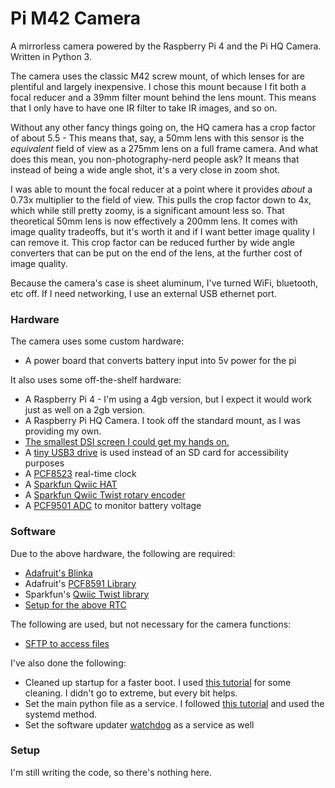 # Pi M42 Camera
 A mirrorless camera powered by the Raspberry Pi 4 and the Pi HQ Camera. Written in Python 3.

The camera uses the classic M42 screw mount, of which lenses for are plentiful and largely inexpensive. I chose this mount because I fit both a focal reducer and a 39mm filter mount behind the lens mount. This means that I only have to have one IR filter to take IR images, and so on.

Without any other fancy things going on, the HQ camera has a crop factor of about 5.5 - This means that, say, a 50mm lens with this sensor is the *equivalent* field of view as a 275mm lens on a full frame camera. And what does this mean, you non-photography-nerd people ask? It means that instead of being a wide angle shot, it's a very close in zoom shot.

I was able to mount the focal reducer at a point where it provides *about* a 0.73x multiplier to the field of view. This pulls the crop factor down to 4x, which while still pretty zoomy, is a significant amount less so. That theoretical 50mm lens is now effectively a 200mm lens. It comes with image quality tradeoffs, but it's worth it and if I want better image quality I can remove it. This crop factor can be reduced further by wide angle converters that can be put on the end of the lens, at the further cost of image quality.

Because the camera's case is sheet aluminum, I've turned WiFi, bluetooth, etc off. If I need networking, I use an external USB ethernet port.

### Hardware
The camera uses some custom hardware:
- A power board that converts battery input into 5v power for the pi

It also uses some off-the-shelf hardware:
- A Raspberry Pi 4 - I'm using a 4gb version, but I expect it would work just as well on a 2gb version.
- A Raspberry Pi HQ Camera. I took off the standard mount, as I was providing my own.
- [The smallest DSI screen I could get my hands on.](https://www.amazon.com/gp/product/B08634Y16L)
- A [tiny USB3 drive](https://www.amazon.com/gp/product/B07XHYVN62) is used instead of an SD card for accessibility purposes
- A [PCF8523](https://www.adafruit.com/product/3295) real-time clock
- A [Sparkfun Qwiic HAT](https://www.sparkfun.com/products/14459)
- A [Sparkfun Qwiic Twist rotary encoder](https://www.sparkfun.com/products/15083)
- A [PCF9501 ADC](https://www.adafruit.com/product/4648) to monitor battery voltage

### Software
Due to the above hardware, the following are required:
- [Adafruit's Blinka](https://learn.adafruit.com/circuitpython-on-raspberrypi-linux)
- Adafruit's [PCF8591 Library](https://github.com/adafruit/Adafruit_CircuitPython_PCF8591)
- Sparkfun's [Qwiic Twist library](https://github.com/sparkfun/Qwiic_Twist_Py)
- [Setup for the above RTC](https://learn.adafruit.com/adding-a-real-time-clock-to-raspberry-pi)

The following are used, but not necessary for the camera functions:
- [SFTP to access files](https://pimylifeup.com/raspberry-pi-ftp/)

I've also done the following:
- Cleaned up startup for a faster boot. I used [this tutorial](https://singleboardbytes.com/637/how-to-fast-boot-raspberry-pi.htm) for some cleaning. I didn't go to extreme, but every bit helps.
- Set the main python file as a service. I followed [this tutorial](https://www.dexterindustries.com/howto/run-a-program-on-your-raspberry-pi-at-startup/) and used the systemd method.
- Set the software updater [watchdog](https://stackoverflow.com/questions/182197/how-do-i-watch-a-file-for-changes) as a service as well

### Setup
I'm still writing the code, so there's nothing here.
